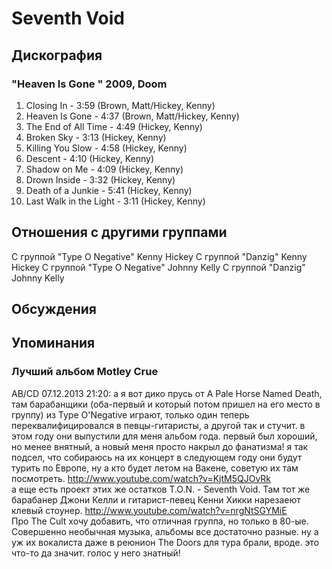 # Seventh Void



## Дискография

### "Heaven Is Gone " 2009, Doom

01. Closing In - 3:59 (Brown, Matt/Hickey, Kenny)
02. Heaven Is Gone - 4:37 (Brown, Matt/Hickey, Kenny)
03. The End of All Time - 4:49 (Hickey, Kenny)
04. Broken Sky - 3:13 (Hickey, Kenny)
05. Killing You Slow - 4:58 (Hickey, Kenny)
06. Descent - 4:10 (Hickey, Kenny)
07. Shadow on Me - 4:09 (Hickey, Kenny)
08. Drown Inside - 3:32 (Hickey, Kenny)
09. Death of a Junkie - 5:41 (Hickey, Kenny)
10. Last Walk in the Light - 3:11 (Hickey, Kenny)


## Отношения с другими группами

C группой "Type O Negative" Kenny Hickey
C группой "Danzig" Kenny Hickey
C группой "Type O Negative" Johnny Kelly
C группой "Danzig" Johnny Kelly

## Обсуждения


## Упоминания

### Лучший альбом Motley Crue

AB/CD 07.12.2013 21:20:
а я вот дико прусь от A Pale Horse Named Death, там барабанщики (оба-первый и который потом пришел на его место в группу) из Type O'Negative играют, только один теперь переквалифицировался в певцы-гитаристы, а другой так и стучит. в этом году они выпустили для меня альбом года. первый был хороший, но менее внятный, а новый меня просто накрыл до фанатизма! я так подсел, что собираюсь на их концерт в следующем году они будут турить по Европе, ну а кто будет летом на Вакене, советую их там посмотреть. <A HREF="http://www.youtube.com/watch?v=KjtM5QJOvRk" TARGET="_blank">http://www.youtube.com/watch?v=KjtM5QJOvRk</A><BR>а еще есть проект этих же остатков T.O.N. - Seventh Void. Там тот же барабанер Джони Келли  и гитарист-певец Кенни Хикки нарезаеют клевый стоунер. <A HREF="http://www.youtube.com/watch?v=nrgNtSGYMiE" TARGET="_blank">http://www.youtube.com/watch?v=nrgNtSGYMiE</A><BR>Про The Cult хочу добавить, что отличная группа, но только в 80-ые. Совершенно необычная музыка, альбомы все достаточно разные. ну а уж их вокалиста даже в реюнион The Doors для тура брали, вроде. это что-то да значит. голос у него знатный!

